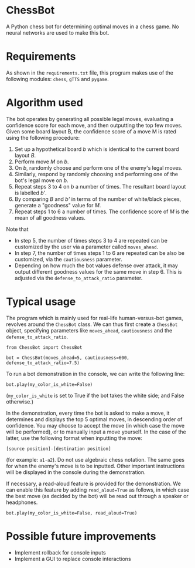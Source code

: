 # ChessBot
A Python chess bot for determining optimal moves in a chess game. No neural networks are used to make this bot.


# Requirements

As shown in the ```requirements.txt``` file, this program makes use of the following modules: ```chess```, ```gTTS``` and ```pygame```.


# Algorithm used

The bot operates by generating all possible legal moves, evaluating a confidence score for each move, and then outputting the top few moves. Given some board layout B, the confidence score of a move M is rated using the following procedure:

1. Set up a hypothetical board _b_ which is identical to the current board layout _B_.
2. Perform move _M_ on _b_.
3. On _b_, randomly choose and perform one of the enemy's legal moves.
4. Similarly, respond by randomly choosing and performing one of the bot's legal move on _b_.
5. Repeat steps 3 to 4 on _b_ a number of times. The resultant board layout is labelled _b'_.
6. By comparing _B_ and _b'_ in terms of the number of white/black pieces, generate a "goodness" value for _M_.
7. Repeat steps 1 to 6 a number of times. The confidence score of _M_ is the mean of all goodness values.

Note that
- In step 5, the number of times steps 3 to 4 are repeated can be customized by the user via a parameter called ```moves_ahead```.
- In step 7, the number of times steps 1 to 6 are repeated can be also be customized, via the ```cautiousness``` parameter.
- Depending on how much the bot values defense over attack, it may output different goodness values for the same move in step 6. This is adjusted via the ```defense_to_attack_ratio``` parameter.


# Typical usage

The program which is mainly used for real-life human-versus-bot games, revolves around the ```ChessBot``` class. We can thus first create a ```ChessBot``` object, specifying parameters like ```moves_ahead```, ```cautiousness``` and the ```defense_to_attack_ratio```.

```
from ChessBot import ChessBot

bot = ChessBot(moves_ahead=5, cautiousness=600, defense_to_attack_ratio=7.5)
```

To run a bot demonstration in the console, we can write the following line:

```
bot.play(my_color_is_white=False)
```

(```my_color_is_white``` is set to True if the bot takes the white side; and False otherwise.)

In the demonstration, every time the bot is asked to make a move, it determines and displays the top 5 optimal moves, in descending order of confidence. You may choose to accept the move (in which case the move will be performed), or to manually input a move yourself. In the case of the latter, use the following format when inputting the move:

```[source position]-[destination position]```

(for example: ```a1-a2```). Do not use algebraic chess notation. The same goes for when the enemy's move is to be inputted. Other important instructions will be displayed in the console during the demonstration.

If necessary, a read-aloud feature is provided for the demonstration. We can enable this feature by adding ```read_aloud=True``` as follows, in which case the best move (as decided by the bot) will be read out through a speaker or headphones.

```
bot.play(my_color_is_white=False, read_aloud=True)
```


# Possible future improvements

- Implement rollback for console inputs
- Implement a GUI to replace console interactions
